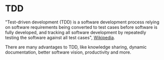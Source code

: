 # TDD

"Test-driven development (TDD) is a software development process relying on software requirements being converted to test cases before software is fully developed, and tracking all software development by repeatedly testing the software against all test cases", [Wikipedia](https://en.wikipedia.org/wiki/Test-driven_development).

There are many advantages to TDD, like knowledge sharing, dynamic documentation, better software vision, productivity and more.